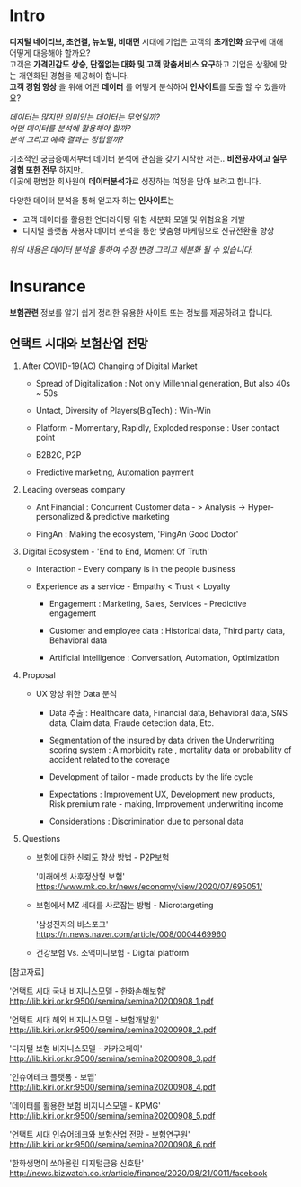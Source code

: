 # Intro
**디지털 네이티브, 초연결, 뉴노멀, 비대면** 시대에 기업은 고객의 **초개인화** 요구에 대해 어떻게 대응해야 할까요?      
고객은 **가격민감도 상승, 단절없는 대화 및 고객 맞춤서비스 요구**하고 기업은 상황에 맞는 개인화된 경험을 제공해야 합니다.      
**고객 경험 향상** 을 위해 어떤 **데이터** 를 어떻게 분석하여 **인사이트**를 도출 할 수 있을까요?      

*데이터는 많지만 의미있는 데이터는 무엇일까?*         
*어떤 데이터를 분석에 활용해야 할까?*             
*분석 그리고 예측 결과는 정답일까?*       

기초적인 궁금증에서부터 데이터 분석에 관심을 갖기 시작한 저는.. **비전공자이고 실무경험 또한 전무** 하지만..          
이곳에 평범한 회사원이 **데이터분석가**로 성장하는 여정을 담아 보려고 합니다.        

다양한 데이터 분석을 통해 얻고자 하는 **인사이트**는

* 고객 데이터를 활용한 언더라이팅 위험 세분화 모델 및 위험요율 개발 
* 디지털 플랫폼 사용자 데이터 분석을 통한 맞춤형 마케팅으로 신규전환율 향상      

*위의 내용은 데이터 분석을 통하여 수정 변경 그리고 세분화 될 수 있습니다.*    



# Insurance

**보험관련** 정보를 알기 쉽게 정리한 유용한 사이트 또는 정보를 제공하려고 합니다. 



## 언택트 시대와 보험산업 전망 

1. After COVID-19(AC) Changing of Digital Market  

   * Spread of Digitalization : Not only Millennial generation, But also 40s ~ 50s

   * Untact, Diversity of Players(BigTech) : Win-Win

   * Platform - Momentary, Rapidly, Exploded response : User contact point  

   * B2B2C, P2P 

   * Predictive marketing, Automation payment 

     

2. Leading overseas company

   * Ant Financial : Concurrent Customer data - > Analysis -> Hyper-personalized & predictive marketing

   * PingAn : Making the ecosystem, 'PingAn Good Doctor'

     

3. Digital Ecosystem - 'End to End, Moment Of Truth'

   * Interaction - Every company is in the people business

   * Experience as a service - Empathy < Trust < Loyalty

     - Engagement : Marketing, Sales, Services - Predictive engagement 

     - Customer and employee data : Historical data, Third party data, Behavioral data

     - Artificial Intelligence : Conversation, Automation, Optimization 

       

4. Proposal 

   * UX 향상 위한  Data 분석 

     - Data 추출 : Healthcare data, Financial data, Behavioral data, SNS data, Claim data, Fraude detection data, Etc.

     - Segmentation of the insured by data driven the Underwriting scoring system : A morbidity rate , mortality data or probability of accident related to the coverage
     - Development of tailor - made products by the life cycle 

     - Expectations : Improvement UX, Development new products,  Risk premium rate - making, Improvement underwriting income 
     - Considerations : Discrimination due to personal data



5. Questions 

   * 보험에 대한 신뢰도 향상 방법 - P2P보험 

     '미래에셋 사후정산형 보험' https://www.mk.co.kr/news/economy/view/2020/07/695051/

   * 보험에서 MZ 세대를 사로잡는 방법 - Microtargeting 

     '삼성전자의 비스포크' https://n.news.naver.com/article/008/0004469960

   * 건강보험 Vs. 소액미니보험 - Digital platform 

   

[참고자료]

'언택트 시대 국내 비지니스모델 - 한화손해보험' http://lib.kiri.or.kr:9500/semina/semina20200908_1.pdf

'언택트 시대 해외 비지니스모델 - 보험개발원' http://lib.kiri.or.kr:9500/semina/semina20200908_2.pdf

'디지털 보험 비지니스모델 - 카카오페이' http://lib.kiri.or.kr:9500/semina/semina20200908_3.pdf

'인슈어테크 플랫폼 - 보맵' http://lib.kiri.or.kr:9500/semina/semina20200908_4.pdf

'데이터를 활용한 보험 비지니스모델 - KPMG' http://lib.kiri.or.kr:9500/semina/semina20200908_5.pdf

'언택트 시대 인슈어테크와 보험산업 전망 - 보험연구원' http://lib.kiri.or.kr:9500/semina/semina20200908_6.pdf

'한화생명이 쏘아올린 디지털금융 신호탄' http://news.bizwatch.co.kr/article/finance/2020/08/21/0011/facebook

